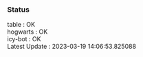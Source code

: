 ### Status


table : OK  
hogwarts : OK  
icy-bot : OK  
Latest Update : 2023-03-19 14:06:53.825088
